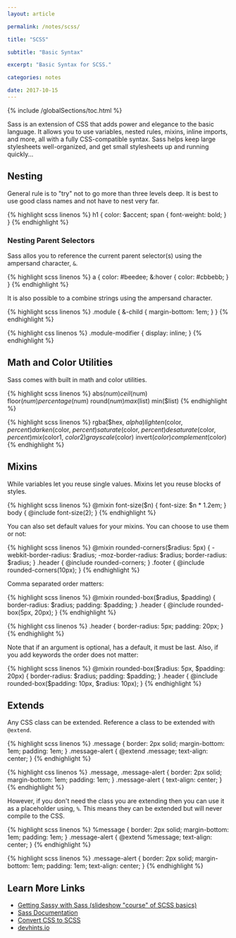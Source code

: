```yaml
---
layout: article

permalink: /notes/scss/

title: "SCSS"

subtitle: "Basic Syntax"

excerpt: "Basic Syntax for SCSS."

categories: notes

date: 2017-10-15
---
```


{% include /globalSections/toc.html %}

Sass is an extension of CSS that adds power and elegance to the basic language. It allows you to use variables, nested rules, mixins, inline imports, and more, all with a fully CSS-compatible syntax. Sass helps keep large stylesheets well-organized, and get small stylesheets up and running quickly...

## Nesting

General rule is to "try" not to go more than three levels deep. It is best to use good class names and not have to nest very far.

{% highlight scss linenos %}
h1 {
  color: $accent;
  span {
    font-weight: bold;
  }
}
{% endhighlight %}

### Nesting Parent Selectors

Sass allos you to reference the current parent selector(s) using the ampersand character, `&`.

{% highlight scss linenos %}
a {
  color: #beedee;
  &:hover {
    color: #cbbebb;
  }
}
{% endhighlight %}

It is also possible to a combine strings using the ampersand character.

{% highlight scss linenos %}
.module {
  &-child {
    margin-bottom: 1em;
  }
}
{% endhighlight %}

{% highlight css linenos %}
.module-modifier {
  display: inline;
}
{% endhighlight %}

## Math and Color Utilities

Sass comes with built in math and color utilities.

{% highlight scss linenos %}
abs($num)
ceil($num)
floor($num)
percentage($num)
round($num)
max($list)
min($list) 
{% endhighlight %}

{% highlight scss linenos %}
rgba($hex, $alpha) 
lighten($color, $percent)
darken($color, $percent)
saturate($color, $percent)
desaturate($color, $percent)
mix($color1, $color2)
grayscale($color)
invert($color)
complement($color)
{% endhighlight %}

## Mixins

While variables let you reuse single values. Mixins let you reuse blocks of styles.

{% highlight scss linenos %}
@mixin font-size($n) {
  font-size: $n * 1.2em;
}
body {
  @include font-size(2);
}
{% endhighlight %}

You can also set default values for your mixins. You can choose to use them or not:

{% highlight scss linenos %}
@mixin rounded-corners($radius: 5px) {
  -webkit-border-radius: $radius;
  -moz-border-radius: $radius;
  border-radius: $radius;
}
.header {
  @include rounded-corners;
}
.footer {
  @include rounded-corners(10px);
}
{% endhighlight %}

Comma separated order matters:

{% highlight scss linenos %}
@mixin rounded-box($radius, $padding) {
  border-radius: $radius;
  padding: $padding;
}
.header {
  @include rounded-box(5px, 20px);
}
{% endhighlight %}

{% highlight css linenos %}
.header {
  border-radius: 5px;
  padding: 20px;
}
{% endhighlight %}

Note that if an argument is optional, has a default, it must be last. Also, if you add keywords the order does not matter:

{% highlight scss linenos %}
@mixin rounded-box($radius: 5px, $padding: 20px) {
  border-radius: $radius;
  padding: $padding;
}
.header {
  @include rounded-box($padding: 10px, $radius: 10px);
}
{% endhighlight %}

## Extends

Any CSS class can be extended. Reference a class to be extended with `@extend`.

{% highlight scss linenos %}
.message {
  border: 2px solid;
  margin-bottom: 1em;
  padding: 1em;
}
.message-alert {
  @extend .message;
  text-align: center;
}
{% endhighlight %}

{% highlight css linenos %}
.message,
.message-alert {
  border: 2px solid;
  margin-bottom: 1em;
  padding: 1em;
}
.message-alert {
  text-align: center;
}
{% endhighlight %}

However, if you don't need the class you are extending then you can use it as a placeholder using, `%`. This means they can be extended but will never compile to the CSS.

{% highlight scss linenos %}
%message {
  border: 2px solid;
  margin-bottom: 1em;
  padding: 1em;
}
.message-alert {
  @extend %message;
  text-align: center;
}
{% endhighlight %}

{% highlight scss linenos %}
.message-alert {
  border: 2px solid;
  margin-bottom: 1em;
  padding: 1em;
  text-align: center;
}
{% endhighlight %}

## Learn More Links

<ul>
  <li><a href="http://www.sassshop.com/#/">Getting Sassy with Sass (slideshow "course" of SCSS basics)</a></li>
  <li><a href="http://sass-lang.com/documentation/file.SASS_REFERENCE.html">Sass Documentation</a></li>
  <li><a href="http://css2sass.herokuapp.com/">Convert CSS to SCSS</a></li>
  <li><a href="https://devhints.io/sass">devhints.io</a></li>
</ul>